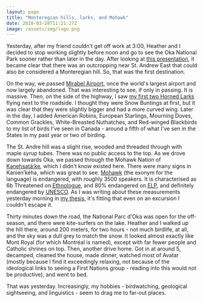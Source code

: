 ```yaml
---
layout: page
title: "Monteregian hills, larks, and Mohawk"
date: 2018-03-28T11:21:27Z
image: /assets/img/logo.png
---
```


Yesterday, after my friend couldn't get off work at 3:00, Heather and I decided to stop working slightly before noon and go to see the Oka National Park sooner rather than later in the day. After looking at [this presentation](http://cmm.qc.ca/fileadmin/user_upload/monteregiennes/seance_1_pierre_bedard.pdf), it became clear that there was an outcropping near St. Andrew East that could also be considered a Monteregian hill. So, that was the first destination.

On the way, we passed [Mirabel Airport](http://www.worldabandoned.com/montreal-mirabel/), once the world's largest airport and now largely abandoned. That was interesting to see, if only in passing. It is massive. Then, on the side of the highway, I saw [my first two Horned Larks](https://ebird.org/view/checklist/S44007676) flying next to the roadside. I thought they were Snow Buntings at first, but it was clear that they were slightly bigger and had a more curved wing. Later in the day, I added American Robins, European Starlings, Mourning Doves, Common Grackles, White-Breasted Nuthatches, and Red-winged Blackbirds to my list of birds I've seen in Canada - around a fifth of what I've sen in the States in my past year or two of birding.

The St. Andre hill was a slight rise, wooded and threaded through with maple syrup tubes. There was no public access to the top. As we drove down towards Oka, we passed through the Mohawk Nation of [Kanehsatà:ke](https://en.wikipedia.org/wiki/Kanesatake), which I didn't know existed here. There were many signs in Kanien’kéha, which was great to see. [Mohawk](https://en.wikipedia.org/wiki/Mohawk_language) (the exonym for the language) is endangered, with roughly 3500 speakers. It is characterised as 6b Threatened on [Ethnologue](https://www.ethnologue.com/language/moh), and 80% endangered on [ELP](http://www.endangeredlanguages.com/lang/1668), and definitely endangered by [UNESCO](www.unesco.org/languages-atlas/index.php?hl=en&page=atlasmap&cc2=us). As I was writing about these measurements yesterday morning in [my thesis](https://github.com/RichardLitt/thesis), it's fitting that even on an excursion I couldn't escape it.


Thirty minutes down the road, the National Parc d'Oka was open for the off-season, and there were kite-surfers on the lake. Heather and I walked up the hill there, around 200 meters, for two hours - not much birdlife, at all, and the sky was a dull grey to match the snow. It looked almost exactly like Mont Royal (for which Montréal is named), except with far fewer people and Catholic shrines on top. Then, another drive home. Got in at around 5, decamped, cleaned the house, made dinner, watched most of Avatar (mostly because I find it exceedingly relaxing, not because of the ideological links to seeing a First Nations group - reading into this would not be productive), and went to bed.

That was yesterday. Increasingly, my hobbies - birdwatching, geological sightseeing, and linguistics - seem to drag me to far-out places.
